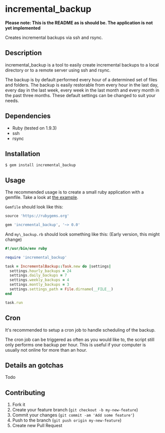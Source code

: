 # incremental\_backup

**Please note: This is the README as is should be. The application is not yet implemented**

Creates incremental backups via ssh and rsync.

## Description

incremental\_backup is a tool to easily create incremental backups to a local directory or to a remote server using ssh and rsync.

The backup is by default performed every hour of a determined set of files and folders. The backup is easily restorable from every hour in the last day, every day in the last week, every week in the last month and every month in the past three months. These default settings can be changed to suit your needs.

## Dependencies

* Ruby (tested on 1.9.3)
* ssh
* rsync

## Installation

    $ gem install incremental_backup

## Usage

The recommended usage is to create a small ruby application with a gemfile. Take a look at [the example](https://github.com/lasseebert/incremental_backup/tree/master/live_example).

`Gemfile` should look like this:
```ruby
source 'https://rubygems.org'

gem 'incremental_backup', '~> 0.0'
```

And `my\_backup.rb` should look something like this: (Early version, this might change)
```ruby
#!/usr/bin/env ruby

require 'incremental_backup'

task = IncrementalBackup::Task.new do |settings|
  settings.hourly_backups = 24
  settings.daily_backups = 7
  settings.weekly_backups = 4
  settings.montly_backups = 3
  settings.settings_path = File.dirname(__FILE__)
end

task.run
```

## Cron
It's recommended to setup a cron job to handle scheduling of the backup.

The cron job can be triggered as often as you would like to, the script still only performs one backup per hour. This is useful if your computer is usually not online for more than an hour.

## Details an gotchas
Todo

## Contributing

1. Fork it
2. Create your feature branch (`git checkout -b my-new-feature`)
3. Commit your changes (`git commit -am 'Add some feature'`)
4. Push to the branch (`git push origin my-new-feature`)
5. Create new Pull Request
